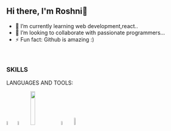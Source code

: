## Hi there, I'm Roshni👋

- 🌱 I’m currently learning web development,react..
- 👯 I’m looking to collaborate with passionate programmers...
- ⚡ Fun fact: Github is amazing :) 
<br>

### SKILLS
LANGUAGES AND TOOLS:
<br>
<p align="left">
  <img src="https://www.pinclipart.com/picdir/big/539-5392404_transparent-c-language-logo-png-clipart.png" width="5%" height="5%" title"C programming"> 
  <img src="https://th.bing.com/th/id/R.625c4e78329d7a1a902ac14cb28d26e1?rik=wE%2faxibO16VF2Q&riu=http%3a%2f%2fclipart-library.com%2fimage_gallery2%2fC-PNG.png&ehk=mlvTplJT4QEuMU0TS7lGN1mTFmLXDgB6hG7xoSXh3is%3d&risl=&pid=ImgRaw&r=0&sres=1&sresct=1" width="6%" height="5%" title"C++ programming">
   <img src="https://clipart.info/images/ccovers/1499794874html5-js-css3-logo-png.png" width="15%" height="15%">
    <img src="https://clipground.com/images/java-logo-png-2.png" width="6%" height="5%" title"java"> 
    <img src="https://clipart.info/images/ccovers/1499794875MySQL-logo-png-transparent.png" width="7%" height="7%" title"mySQL"> 
</p>



